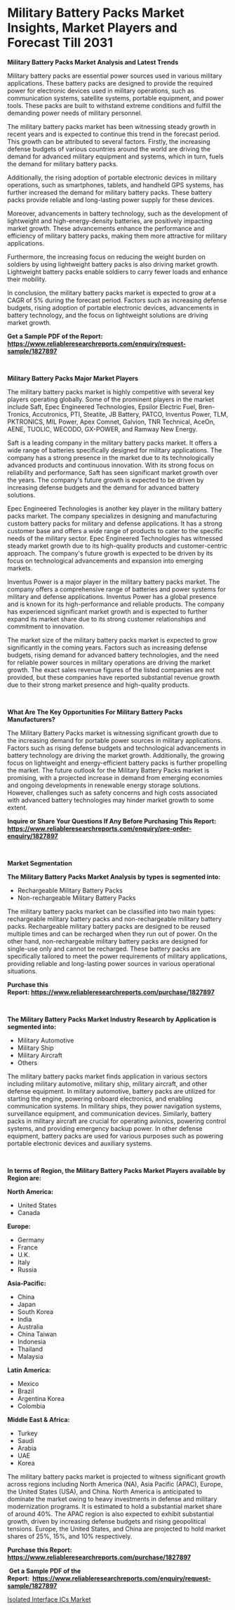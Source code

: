<p><h1>Military Battery Packs Market Insights, Market Players and Forecast Till 2031</h1></p><p><strong>Military Battery Packs Market Analysis and Latest Trends</strong></p>
<p><p>Military battery packs are essential power sources used in various military applications. These battery packs are designed to provide the required power for electronic devices used in military operations, such as communication systems, satellite systems, portable equipment, and power tools. These packs are built to withstand extreme conditions and fulfill the demanding power needs of military personnel.</p><p>The military battery packs market has been witnessing steady growth in recent years and is expected to continue this trend in the forecast period. This growth can be attributed to several factors. Firstly, the increasing defense budgets of various countries around the world are driving the demand for advanced military equipment and systems, which in turn, fuels the demand for military battery packs.</p><p>Additionally, the rising adoption of portable electronic devices in military operations, such as smartphones, tablets, and handheld GPS systems, has further increased the demand for military battery packs. These battery packs provide reliable and long-lasting power supply for these devices.</p><p>Moreover, advancements in battery technology, such as the development of lightweight and high-energy-density batteries, are positively impacting market growth. These advancements enhance the performance and efficiency of military battery packs, making them more attractive for military applications.</p><p>Furthermore, the increasing focus on reducing the weight burden on soldiers by using lightweight battery packs is also driving market growth. Lightweight battery packs enable soldiers to carry fewer loads and enhance their mobility.</p><p>In conclusion, the military battery packs market is expected to grow at a CAGR of 5% during the forecast period. Factors such as increasing defense budgets, rising adoption of portable electronic devices, advancements in battery technology, and the focus on lightweight solutions are driving market growth.</p></p>
<p><strong>Get a Sample PDF of the Report:&nbsp; <a href="https://www.reliableresearchreports.com/enquiry/request-sample/1827897">https://www.reliableresearchreports.com/enquiry/request-sample/1827897</a></strong></p>
<p>&nbsp;</p>
<p><strong>Military Battery Packs Major Market Players</strong></p>
<p><p>The military battery packs market is highly competitive with several key players operating globally. Some of the prominent players in the market include Saft, Epec Engineered Technologies, Epsilor Electric Fuel, Bren-Tronics, Accutronics, PTI, Steatite, JB Battery, PATCO, Inventus Power, TLM, PKTRONICS, MIL Power, Apex Comnet, Galvion, TNR Technical, AceOn, AENE, TUOLIC, WECODO, GX-POWER, and Ramway New Energy.</p><p>Saft is a leading company in the military battery packs market. It offers a wide range of batteries specifically designed for military applications. The company has a strong presence in the market due to its technologically advanced products and continuous innovation. With its strong focus on reliability and performance, Saft has seen significant market growth over the years. The company's future growth is expected to be driven by increasing defense budgets and the demand for advanced battery solutions.</p><p>Epec Engineered Technologies is another key player in the military battery packs market. The company specializes in designing and manufacturing custom battery packs for military and defense applications. It has a strong customer base and offers a wide range of products to cater to the specific needs of the military sector. Epec Engineered Technologies has witnessed steady market growth due to its high-quality products and customer-centric approach. The company's future growth is expected to be driven by its focus on technological advancements and expansion into emerging markets.</p><p>Inventus Power is a major player in the military battery packs market. The company offers a comprehensive range of batteries and power systems for military and defense applications. Inventus Power has a global presence and is known for its high-performance and reliable products. The company has experienced significant market growth and is expected to further expand its market share due to its strong customer relationships and commitment to innovation.</p><p>The market size of the military battery packs market is expected to grow significantly in the coming years. Factors such as increasing defense budgets, rising demand for advanced battery technologies, and the need for reliable power sources in military operations are driving the market growth. The exact sales revenue figures of the listed companies are not provided, but these companies have reported substantial revenue growth due to their strong market presence and high-quality products.</p></p>
<p>&nbsp;</p>
<p><strong>What Are The Key Opportunities For Military Battery Packs Manufacturers?</strong></p>
<p><p>The Military Battery Packs market is witnessing significant growth due to the increasing demand for portable power sources in military applications. Factors such as rising defense budgets and technological advancements in battery technology are driving the market growth. Additionally, the growing focus on lightweight and energy-efficient battery packs is further propelling the market. The future outlook for the Military Battery Packs market is promising, with a projected increase in demand from emerging economies and ongoing developments in renewable energy storage solutions. However, challenges such as safety concerns and high costs associated with advanced battery technologies may hinder market growth to some extent.</p></p>
<p><strong>Inquire or Share Your Questions If Any Before Purchasing This Report: <a href="https://www.reliableresearchreports.com/enquiry/pre-order-enquiry/1827897">https://www.reliableresearchreports.com/enquiry/pre-order-enquiry/1827897</a></strong></p>
<p>&nbsp;</p>
<p><strong>Market Segmentation</strong></p>
<p><strong>The Military Battery Packs Market Analysis by types is segmented into:</strong></p>
<p><ul><li>Rechargeable Military Battery Packs</li><li>Non-rechargeable Military Battery Packs</li></ul></p>
<p><p>The military battery packs market can be classified into two main types: rechargeable military battery packs and non-rechargeable military battery packs. Rechargeable military battery packs are designed to be reused multiple times and can be recharged when they run out of power. On the other hand, non-rechargeable military battery packs are designed for single-use only and cannot be recharged. These battery packs are specifically tailored to meet the power requirements of military applications, providing reliable and long-lasting power sources in various operational situations.</p></p>
<p><strong>Purchase this Report:&nbsp;<a href="https://www.reliableresearchreports.com/purchase/1827897">https://www.reliableresearchreports.com/purchase/1827897</a></strong></p>
<p>&nbsp;</p>
<p><strong>The Military Battery Packs Market Industry Research by Application is segmented into:</strong></p>
<p><ul><li>Military Automotive</li><li>Military Ship</li><li>Military Aircraft</li><li>Others</li></ul></p>
<p><p>The military battery packs market finds application in various sectors including military automotive, military ship, military aircraft, and other defense equipment. In military automotive, battery packs are utilized for starting the engine, powering onboard electronics, and enabling communication systems. In military ships, they power navigation systems, surveillance equipment, and communication devices. Similarly, battery packs in military aircraft are crucial for operating avionics, powering control systems, and providing emergency backup power. In other defense equipment, battery packs are used for various purposes such as powering portable electronic devices and auxiliary systems.</p></p>
<p>&nbsp;</p>
<p><strong>In terms of Region, the Military Battery Packs Market Players available by Region are:</strong></p>
<p>
    <p> <strong> North America: </strong>
        <ul>
            <li>United States</li>
            <li>Canada</li>
        </ul>
        </p> 
    <p> <strong> Europe: </strong>
        <ul>
            <li>Germany</li>
            <li>France</li>
            <li>U.K.</li>
            <li>Italy</li>
            <li>Russia</li>
        </ul>
        </p> 
    <p> <strong> Asia-Pacific: </strong>
        <ul>
            <li>China</li>
            <li>Japan</li>
            <li>South Korea</li>
            <li>India</li>
            <li>Australia</li>
            <li>China Taiwan</li>
            <li>Indonesia</li>
            <li>Thailand</li>
            <li>Malaysia</li>
        </ul>
        </p> 
    <p> <strong> Latin America: </strong>
        <ul>
            <li>Mexico</li>
            <li>Brazil</li>
            <li>Argentina Korea</li>
            <li>Colombia</li>
        </ul>
        </p> 
    <p> <strong> Middle East & Africa: </strong>
        <ul>
            <li>Turkey</li>
            <li>Saudi</li>
            <li>Arabia</li>
            <li>UAE</li>
            <li>Korea</li>
        </ul>
    </p>
    </p>
<p><p>The military battery packs market is projected to witness significant growth across regions including North America (NA), Asia Pacific (APAC), Europe, the United States (USA), and China. North America is anticipated to dominate the market owing to heavy investments in defense and military modernization programs. It is estimated to hold a substantial market share of around 40%. The APAC region is also expected to exhibit substantial growth, driven by increasing defense budgets and rising geopolitical tensions. Europe, the United States, and China are projected to hold market shares of 25%, 15%, and 10% respectively.</p></p>
<p><strong>Purchase this Report: <a href="https://www.reliableresearchreports.com/purchase/1827897">https://www.reliableresearchreports.com/purchase/1827897</a></strong></p>
<p>&nbsp;<strong>Get a Sample PDF of the Report:&nbsp;&nbsp;<a href="https://www.reliableresearchreports.com/enquiry/request-sample/1827897">https://www.reliableresearchreports.com/enquiry/request-sample/1827897</a></strong></p>
<p><strong></strong></p>
<p><p><a href="https://github.com/amae102299/Market-Research-Report-List-2/blob/main/isolated-interface-ics-market.md">Isolated Interface ICs Market</a></p></p>
